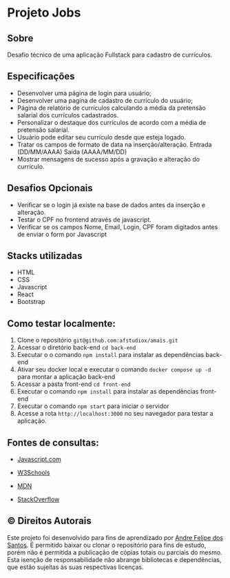 # Projeto Jobs

## Sobre
Desafio técnico de uma aplicação Fullstack para cadastro de currículos.<br>


## Especificações

- Desenvolver uma página de login para usuário;
- Desenvolver uma pagina de cadastro de currículo do usuário;
- Página de relatório de currículos calculando a média da pretensão salarial dos currículos cadastrados.
- Personalizar o destaque dos currículos de acordo com a média de pretensão salarial. 
- Usuário pode editar seu currículo desde que esteja logado.
- Tratar os campos de formato de data na inserção/alteração. Entrada (DD/MM/AAAA) Saída (AAAA/MM/DD)
- Mostrar mensagens de sucesso após a gravação e alteração do currículo.


## Desafios Opcionais
- Verificar se o login já existe na base de dados antes da inserção e alteração.
- Testar o CPF no frontend através de javascript.
- Verificar se os campos Nome, Email, Login, CPF foram digitados antes de enviar o form
por Javascript


## Stacks utilizadas
- HTML
- CSS
- Javascript
- React
- Bootstrap


## Como testar localmente:

1. Clone o repositório  `git@github.com:afstudiox/amais.git`
2. Acessar o diretório back-end `cd back-end`  
3. Executar o o comando `npm install` para instalar as dependências back-end
4. Ativar seu docker local e executar o comando `docker compose up -d` para montar a aplicação back-end
5. Acessar a pasta front-end `cd front-end` 
6. Executar o comando `npm install` para instalar as dependências front-end
7. Executar o comando `npm start` para iniciar o servidor 
8. Acesse a rota `http://localhost:3000` no seu navegador para testar a aplicação. 


##  Fontes de consultas:

 * [Javascript.com](http://javascript.com/)

 * [W3Schools](https://www.w3schools.com/js/default.asp)

 * [MDN](https://developer.mozilla.org/pt-BR/docs/Web/JavaScript)

 - [StackOverflow](https://pt.stackoverflow.com/questions/tagged/javascript)


## ©️ Direitos Autorais
Este projeto foi desenvolvido para fins de aprendizado por [Andre Felipe dos Santos](https://www.linkedin.com/in/afelipes/). 
É permitido baixar ou clonar o repositório para fins de estudo, porém não é permitida a publicação de cópias totais ou parciais do mesmo. 
Esta isenção de responsabilidade não abrange bibliotecas e dependências, que estão sujeitas às suas respectivas licenças.
